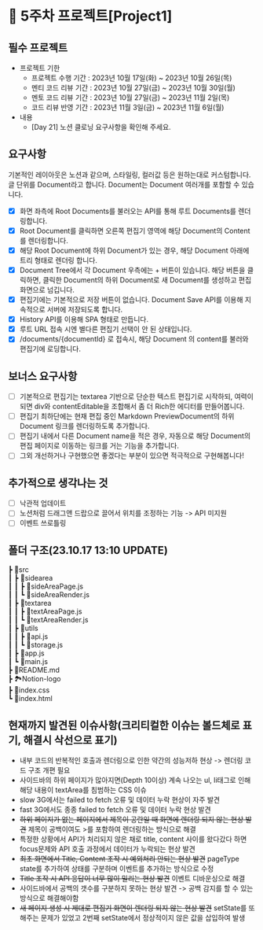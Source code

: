 # 📌 5주차 프로젝트[Project1]

## 필수 프로젝트

- 프로젝트 기한
  - 프로젝트 수행 기간 : 2023년 10월 17일(화) ~ 2023년 10월 26일(목)
  - 멘티 코드 리뷰 기간 : 2023년 10월 27일(금) ~ 2023년 10월 30일(월)
  - 멘토 코드 리뷰 기간 : 2023년 10월 27일(금) ~ 2023년 11월 2일(목)
  - 코드 리뷰 반영 기간 : 2023년 11월 3일(금) ~ 2023년 11월 6일(월)
- 내용
  - [Day 21] 노션 클로닝 요구사항을 확인해 주세요.

## 요구사항

기본적인 레이아웃은 노션과 같으며, 스타일링, 컬러값 등은 원하는대로 커스텀합니다.
글 단위를 Document라고 합니다. Document는 Document 여러개를 포함할 수 있습니다.

- [x] 화면 좌측에 Root Documents를 불러오는 API를 통해 루트 Documents를 렌더링합니다.
- [x] Root Document를 클릭하면 오른쪽 편집기 영역에 해당 Document의 Content를 렌더링합니다.
- [x] 해당 Root Document에 하위 Document가 있는 경우, 해당 Document 아래에 트리 형태로 렌더링 합니다.
- [x] Document Tree에서 각 Document 우측에는 + 버튼이 있습니다. 해당 버튼을 클릭하면, 클릭한 Document의 하위 Document로 새 Document를 생성하고 편집화면으로 넘깁니다.
- [x] 편집기에는 기본적으로 저장 버튼이 없습니다. Document Save API를 이용해 지속적으로 서버에 저장되도록 합니다.
- [x] History API를 이용해 SPA 형태로 만듭니다.
- [x] 루트 URL 접속 시엔 별다른 편집기 선택이 안 된 상태입니다.
- [x] /documents/{documentId} 로 접속시, 해당 Document 의 content를 불러와 편집기에 로딩합니다.

## 보너스 요구사항

- [ ] 기본적으로 편집기는 textarea 기반으로 단순한 텍스트 편집기로 시작하되, 여력이 되면 div와 contentEditable을 조합해서 좀 더 Rich한 에디터를 만들어봅니다.
- [ ] 편집기 최하단에는 현재 편집 중인 Markdown PreviewDocument의 하위 Document 링크를 렌더링하도록 추가합니다.
- [ ] 편집기 내에서 다른 Document name을 적은 경우, 자동으로 해당 Document의 편집 페이지로 이동하는 링크를 거는 기능을 추가합니다.
- [ ] 그외 개선하거나 구현했으면 좋겠다는 부분이 있으면 적극적으로 구현해봅니다!

## 추가적으로 생각나는 것

- [ ] 낙관적 업데이트
- [ ] 노션처럼 드래그앤 드랍으로 끌어서 위치를 조정하는 기능 -> API 미지원
- [ ] 이벤트 쓰로틀링

## 폴더 구조(23.10.17 13:10 UPDATE)

┣ 📂src<br/>
┃ ┣ 📂sidearea<br/>
┃ ┃ ┣ 📜sideAreaPage.js<br/>
┃ ┃ ┗ 📜sideAreaRender.js<br/>
┃ ┣ 📂textarea<br/>
┃ ┃ ┣ 📜textAreaPage.js<br/>
┃ ┃ ┗ 📜textAreaRender.js<br/>
┃ ┣ 📂utils<br/>
┃ ┃ ┣ 📜api.js<br/>
┃ ┃ ┗ 📜storage.js<br/>
┃ ┣ 📜app.js<br/>
┃ ┗ 📜main.js<br/>
┣ 📜README.md<br/>
┣ 🏞️Notion-logo<br/>
┣ 📜index.css<br/>
┗ 📜index.html<br/>

## 현재까지 발견된 이슈사항(크리티컬한 이슈는 볼드체로 표기, 해결시 삭선으로 표기)

- 내부 코드의 반복적인 호출과 렌더링으로 인한 약간의 성능저하 현상 -> 렌더링 코드 구조 개편 필요
- 사이드바의 하위 페이지가 많아지면(Depth 10이상) 계속 나오는 ul, li태그로 인해 해당 내용이 textArea를 침범하는 CSS 이슈
- slow 3G에서는 failed to fetch 오류 및 데이터 누락 현상이 자주 발견
- fast 3G에서도 종종 failed to fetch 오류 및 데이터 누락 현상 발견
- ~~하위 페이지가 없는 페이지에서 제목이 공란일 때 화면에 렌더링 되지 않는 현상 발견~~ 제목이 공백이여도 >를 포함하여 렌더링하는 방식으로 해결
- 특정한 상황에서 API가 처리되지 않은 채로 title, content 사이를 왔다갔다 하면 focus문제와 API 호출 과정에서 데이터가 누락되는 현상 발견
- ~~최초 화면에서 Title, Content 조작 시 예외처리 안되는 현상 발견~~ pageType state를 추가하여 상태를 구분하며 이벤트를 추가하는 방식으로 수정
- ~~Title 조작 시 API 응답이 너무 많이 밀리는 현상 발견~~ 이벤트 디바운싱으로 해결
- 사이드바에서 공백의 갯수를 구분하지 못하는 현상 발견 -> 공백 감지를 할 수 있는 방식으로 해결해야함
- ~~새 페이지 생성 시 제대로 편집기 화면이 렌더링 되지 않는 현상 발견~~ setState를 또 해주는 문제가 있었고 2번째 setState에서 정상적이지 않은 값을 삽입하여 발생
